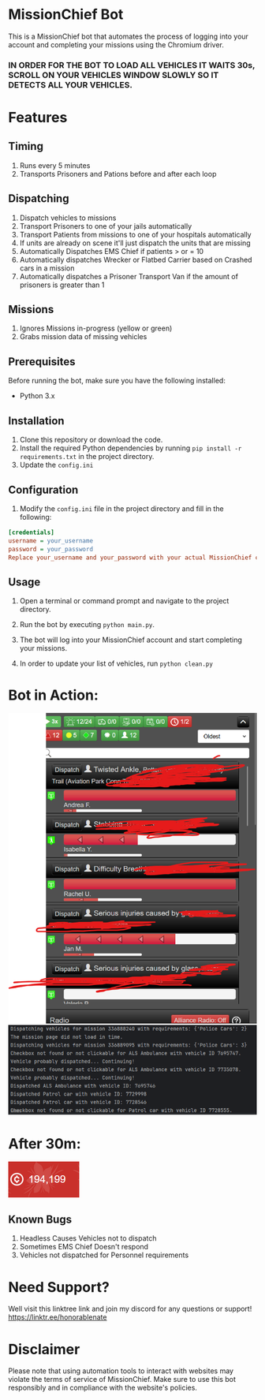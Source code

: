 # MissionChief Bot

This is a MissionChief bot that automates the process of logging into your account and completing your missions using the Chromium driver.

### IN ORDER FOR THE BOT TO LOAD ALL VEHICLES IT WAITS 30s, SCROLL ON YOUR VEHICLES WINDOW SLOWLY SO IT DETECTS ALL YOUR VEHICLES.

# Features

## Timing
1. Runs every 5 minutes
2. Transports Prisoners and Pations before and after each loop

## Dispatching
1. Dispatch vehicles to missions
2. Transport Prisoners to one of your jails automatically
3. Transport Patients from missions to one of your hospitals automatically
4. If units are already on scene it'll just dispatch the units that are missing
5. Automatically Dispatches EMS Chief if patients > or = 10
6. Automatically dispatches Wrecker or Flatbed Carrier based on Crashed cars in a mission
7. Automatically dispatches a Prisoner Transport Van if the amount of prisoners is greater than 1

## Missions
1. Ignores Missions in-progress (yellow or green)
2. Grabs mission data of missing vehicles

## Prerequisites

Before running the bot, make sure you have the following installed:

- Python 3.x

## Installation

1. Clone this repository or download the code.
2. Install the required Python dependencies by running `pip install -r requirements.txt` in the project directory.
3. Update the `config.ini` 

## Configuration

1. Modify the `config.ini` file in the project directory and fill in the following:

```ini
[credentials]
username = your_username
password = your_password
Replace your_username and your_password with your actual MissionChief credentials.
```
## Usage
1. Open a terminal or command prompt and navigate to the project directory.

2. Run the bot by executing `python main.py`.

3. The bot will log into your MissionChief account and start completing your missions.

4. In order to update your list of vehicles, run `python clean.py`

# Bot in Action:

![img.png](imgs/img.png)
![img_1.png](imgs/img_1.png)
# After 30m: 

![img_2.png](imgs/img_2.png)

## Known Bugs
1. Headless Causes Vehicles not to dispatch
2. Sometimes EMS Chief Doesn't respond
3. Vehicles not dispatched for Personnel requirements

# Need Support?
Well visit this linktree link and join my discord for any questions or support! https://linktr.ee/honorablenate

# Disclaimer
Please note that using automation tools to interact with websites may violate the terms of service of MissionChief. Make sure to use this bot responsibly and in compliance with the website's policies.